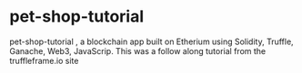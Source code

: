 # pet-shop-tutorial

pet-shop-tutorial , a  blockchain app built on Etherium using Solidity, Truffle, Ganache, Web3, JavaScrip. This was a follow along tutorial from the truffleframe.io site